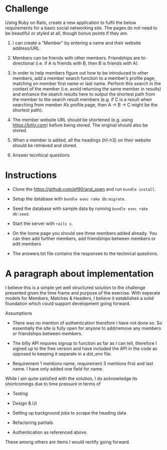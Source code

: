 # Challenge

Using Ruby on Rails, create a new application to fulfil the below requirements for a basic social networking site. The pages do not need to be beautiful or styled at all, though bonus points if they are.

1. I can create a "Member" by entering a name and their website address/URL.
2. Members can be friends with other members. Friendships are bi- directional (i.e. if A is friends with B, then B is friends with A).
3. In order to help members figure out how to be introduced to other members, add a member search function to a member’s profile page, matching on member first name or last name. Perform this search in the context of the member (i.e. avoid returning the same member in results) and enhance the search results here to output the shortest path from the member to the search result members (e.g. if C is a result when searching from member A’s profile page, then A -> B -> C might be the shortest path).
4. The member website URL should be shortened (e.g. using https://bitly.com) before being stored. The original should also be stored.
5. When a member is added, all the headings (h1-h3) on their website should be retrieved and stored.

6. Answer tecnhical questions

# Instructions

* Clone the https://github.com/pf90/and_open and run `bundle install`.

* Setup the database with `bundle exec rake db:migrate`.

* Seed the database with sample data by running `bundle exec rake db:seed`.

* Start the server with `rails s`.

* On the home page you should see three members added already. You can then add further members, add friendships between members or edit members

* The answers.txt file contains the responses to the technical questions.

# A paragraph about implementation

I believe this is a simple yet well structured solution to the challenge presented given the time frame and purpose of the exercise. With seperate models for Members, Matches & Headers, I believe it establishes a solid foundation which could support development going forward. 

Assumptions
* There was no mention of authentication therefore I have not done so. So essentially the site is fully open for anyone to add/remove any members or friendships between members. 

* The bitly API requires signup to function as far as I can tell, therefore I signed up to the free version and have included the API in the code as opposed to keeping it separate in a dot_env file. 

* Requirement 1 mentions name, requirement 3 mentions first and last name. I have only added one field for name. 

While I am quite satisfied with the solution, I do acknowledge its shortcomings due to time pressure in terms of 

* Testing 

* Design & UI

* Setting up background jobs to scrape the heading data

* Refactoring partials

* Authentication as referenced above. 

These among others are items I would rectify going forward. 
